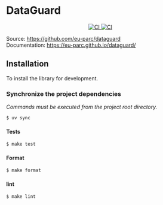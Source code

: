 # DataGuard

<p align="center">
   <a href="https://github.com/eu-parc/dataguard/actions?query=workflow%3ACI" targe>
    <img src="https://github.com/eu-parc/dataguard/actions/workflows/ci.yml/badge.svg" alt="CI">
   </a>
   <a href="https://github.com/eu-parc/dataguard/actions?query=workflow%3ADOCS" targe>
    <img src="https://github.com/eu-parc/dataguard/actions/workflows/docs.yml/badge.svg" alt="CI">
   </a>
<p/>

Source: https://github.com/eu-parc/dataguard  
Documentation: https://eu-parc.github.io/dataguard/

## Installation  
To install the library for development.

### Synchronize the project dependencies
*Commands must be executed from the project root directory.*
    
   ```bash
   $ uv sync
   ```

#### Tests

   ```bash
   $ make test
   ```

#### Format

   ```bash
   $ make format
   ```

#### lint

   ```bash
   $ make lint
   ```
